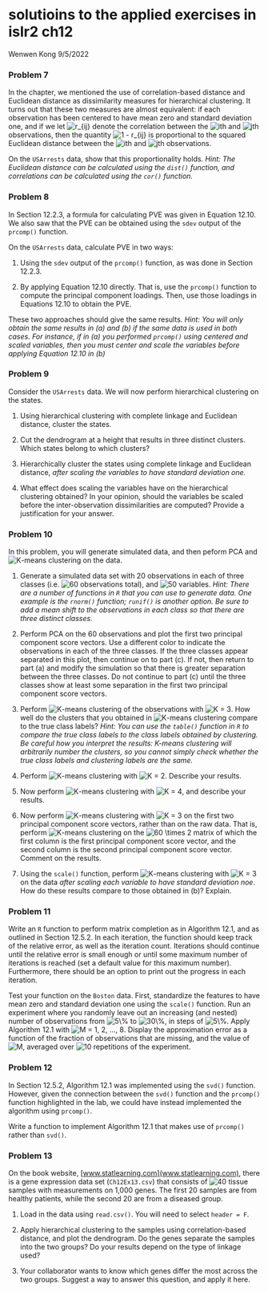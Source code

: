 solutioins to the applied exercises in islr2 ch12
================
Wenwen Kong
9/5/2022

### Problem 7

In the chapter, we mentioned the use of correlation-based distance and
Euclidean distance as dissimilarity measures for hierarchical
clustering. It turns out that these two measures are almost equivalent:
if each observation has been centered to have mean zero and standard
deviation one, and if we let
![r\_{ij}](https://latex.codecogs.com/png.image?%5Cdpi%7B110%7D&space;%5Cbg_white&space;r_%7Bij%7D "r_{ij}")
denote the correlation between the
![i](https://latex.codecogs.com/png.image?%5Cdpi%7B110%7D&space;%5Cbg_white&space;i "i")th
and
![j](https://latex.codecogs.com/png.image?%5Cdpi%7B110%7D&space;%5Cbg_white&space;j "j")th
observations, then the quantity
![1 - r\_{ij}](https://latex.codecogs.com/png.image?%5Cdpi%7B110%7D&space;%5Cbg_white&space;1%20-%20r_%7Bij%7D "1 - r_{ij}")
is proportional to the squared Euclidean distance between the
![i](https://latex.codecogs.com/png.image?%5Cdpi%7B110%7D&space;%5Cbg_white&space;i "i")th
and
![j](https://latex.codecogs.com/png.image?%5Cdpi%7B110%7D&space;%5Cbg_white&space;j "j")th
observations.

On the `USArrests` data, show that this proportionality holds. *Hint:
The Euclidean distance can be calculated using the `dist()` function,
and correlations can be calculated using the `cor()` function.*

### Problem 8

In Section 12.2.3, a formula for calculating PVE was given in Equation
12.10. We also saw that the PVE can be obtained using the `sdev` output
of the `prcomp()` function.

On the `USArrests` data, calculate PVE in two ways:

1)  Using the `sdev` output of the `prcomp()` function, as was done in
    Section 12.2.3.

2)  By applying Equation 12.10 directly. That is, use the `prcomp()`
    function to compute the principal component loadings. Then, use
    those loadings in Equations 12.10 to obtain the PVE.

These two approaches should give the same results. *Hint: You will only
obtain the same results in (a) and (b) if the same data is used in both
cases. For instance, if in (a) you performed `prcomp()` using centered
and scaled variables, then you must center and scale the variables
before applying Equation 12.10 in (b)*

### Problem 9

Consider the `USArrests` data. We will now perform hierarchical
clustering on the states.

1)  Using hierarchical clustering with complete linkage and Euclidean
    distance, cluster the states.

2)  Cut the dendrogram at a height that results in three distinct
    clusters. Which states belong to which clusters?

3)  Hierarchically cluster the states using complete linkage and
    Euclidean distance, *after scaling the variables to have standard
    deviation one.*

4)  What effect does scaling the variables have on the hierarchical
    clustering obtained? In your opinion, should the variables be scaled
    before the inter-observation dissimilarities are computed? Provide a
    justification for your answer.

### Problem 10

In this problem, you will generate simulated data, and then peform PCA
and
![K](https://latex.codecogs.com/png.image?%5Cdpi%7B110%7D&space;%5Cbg_white&space;K "K")-means
clustering on the data.

1)  Generate a simulated data set with 20 observations in each of three
    classes
    (i.e. ![60](https://latex.codecogs.com/png.image?%5Cdpi%7B110%7D&space;%5Cbg_white&space;60 "60")
    observations total), and
    ![50](https://latex.codecogs.com/png.image?%5Cdpi%7B110%7D&space;%5Cbg_white&space;50 "50")
    variables. *Hint: There are a number of functions in `R` that you
    can use to generate data. One example is the `rnorm()` function;
    `runif()` is another option. Be sure to add a mean shift to the
    observations in each class so that there are three distinct
    classes.*

2)  Perform PCA on the 60 observations and plot the first two principal
    component score vectors. Use a different color to indicate the
    observations in each of the three classes. If the three classes
    appear separated in this plot, then continue on to part (c). If not,
    then return to part (a) and modify the simulation so that there is
    greater separation between the three classes. Do not continue to
    part (c) until the three classes show at least some separation in
    the first two principal component score vectors.

3)  Perform
    ![K](https://latex.codecogs.com/png.image?%5Cdpi%7B110%7D&space;%5Cbg_white&space;K "K")-means
    clustering of the observations with
    ![K = 3](https://latex.codecogs.com/png.image?%5Cdpi%7B110%7D&space;%5Cbg_white&space;K%20%3D%203 "K = 3").
    How well do the clusters that you obtained in
    ![K](https://latex.codecogs.com/png.image?%5Cdpi%7B110%7D&space;%5Cbg_white&space;K "K")-means
    clustering compare to the true class labels? *Hint: You can use the
    `table()` function in `R` to compare the true class labels to the
    class labels obtained by clustering. Be careful how you interpret
    the results: K-means clustering will arbitrarily number the
    clusters, so you cannot simply check whether the true class labels
    and clustering labels are the same.*

4)  Perform
    ![K](https://latex.codecogs.com/png.image?%5Cdpi%7B110%7D&space;%5Cbg_white&space;K "K")-means
    clustering with
    ![K = 2](https://latex.codecogs.com/png.image?%5Cdpi%7B110%7D&space;%5Cbg_white&space;K%20%3D%202 "K = 2").
    Describe your results.

5)  Now perform
    ![K](https://latex.codecogs.com/png.image?%5Cdpi%7B110%7D&space;%5Cbg_white&space;K "K")-means
    clustering with
    ![K = 4](https://latex.codecogs.com/png.image?%5Cdpi%7B110%7D&space;%5Cbg_white&space;K%20%3D%204 "K = 4"),
    and describe your results.

6)  Now perform
    ![K](https://latex.codecogs.com/png.image?%5Cdpi%7B110%7D&space;%5Cbg_white&space;K "K")-means
    clustering with
    ![K = 3](https://latex.codecogs.com/png.image?%5Cdpi%7B110%7D&space;%5Cbg_white&space;K%20%3D%203 "K = 3")
    on the first two principal component score vectors, rather than on
    the raw data. That is, perform
    ![K](https://latex.codecogs.com/png.image?%5Cdpi%7B110%7D&space;%5Cbg_white&space;K "K")-means
    clustering on the
    ![60 \times 2](https://latex.codecogs.com/png.image?%5Cdpi%7B110%7D&space;%5Cbg_white&space;60%20%5Ctimes%202 "60 \times 2")
    matrix of which the first column is the first principal component
    score vector, and the second column is the second principal
    component score vector. Comment on the results.

7)  Using the `scale()` function, perform
    ![K](https://latex.codecogs.com/png.image?%5Cdpi%7B110%7D&space;%5Cbg_white&space;K "K")-means
    clustering with
    ![K = 3](https://latex.codecogs.com/png.image?%5Cdpi%7B110%7D&space;%5Cbg_white&space;K%20%3D%203 "K = 3")
    on the data *after scaling each variable to have standard deviation
    noe*. How do these results compare to those obtained in (b)?
    Explain.

### Problem 11

Write an `R` function to perform matrix completion as in Algorithm 12.1,
and as outlined in Section 12.5.2. In each iteration, the function
should keep track of the relative error, as well as the iteration count.
Iterations should continue until the relative error is small enough or
until some maximum number of iterations is reached (set a default value
for this maximum number). Furthermore, there should be an option to
print out the progress in each iteration.

Test your function on the `Boston` data. First, standardize the features
to have mean zero and standard deviation one using the `scale()`
function. Run an experiment where you randomly leave out an increasing
(and nested) number of observations from
![5\\%](https://latex.codecogs.com/png.image?%5Cdpi%7B110%7D&space;%5Cbg_white&space;5%5C%25 "5\%")
to
![30\\%](https://latex.codecogs.com/png.image?%5Cdpi%7B110%7D&space;%5Cbg_white&space;30%5C%25 "30\%"),
in steps of
![5\\%](https://latex.codecogs.com/png.image?%5Cdpi%7B110%7D&space;%5Cbg_white&space;5%5C%25 "5\%").
Apply Algorithm 12.1 with
![M = 1, 2, ..., 8](https://latex.codecogs.com/png.image?%5Cdpi%7B110%7D&space;%5Cbg_white&space;M%20%3D%201%2C%202%2C%20...%2C%208 "M = 1, 2, ..., 8").
Display the approximation error as a function of the fraction of
observations that are missing, and the value of
![M](https://latex.codecogs.com/png.image?%5Cdpi%7B110%7D&space;%5Cbg_white&space;M "M"),
averaged over
![10](https://latex.codecogs.com/png.image?%5Cdpi%7B110%7D&space;%5Cbg_white&space;10 "10")
repetitions of the experiment.

### Problem 12

In Section 12.5.2, Algorithm 12.1 was implemented using the `svd()`
function. However, given the connection between the `svd()` function and
the `prcomp()` function highlighted in the lab, we could have instead
implemented the algorithm using `prcomp()`.

Write a function to implement Algorithm 12.1 that makes use of
`prcomp()` rather than `svd()`.

### Problem 13

On the book website, [www.statlearning.com](www.statlearning.com), there
is a gene expression data set (`Ch12Ex13.csv`) that consists of
![40](https://latex.codecogs.com/png.image?%5Cdpi%7B110%7D&space;%5Cbg_white&space;40 "40")
tissue samples with measurements on 1,000 genes. The first 20 samples
are from healthy patients, while the second 20 are from a diseased
group.

1)  Load in the data using `read.csv()`. You will need to select
    `header = F`.

2)  Apply hierarchical clustering to the samples using correlation-based
    distance, and plot the dendrogram. Do the genes separate the samples
    into the two groups? Do your results depend on the type of linkage
    used?

3)  Your collaborator wants to know which genes differ the most across
    the two groups. Suggest a way to answer this question, and apply it
    here.
